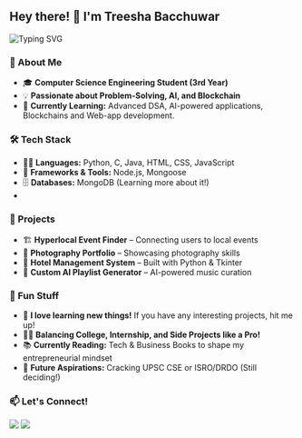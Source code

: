 ## Hey there! 👋 I'm Treesha Bacchuwar 

![Typing SVG](https://readme-typing-svg.demolab.com?font=Fira+Code&weight=500&size=22&pause=1000&color=FF5733&width=550&lines=Passionate+Coder+%7C+Aspiring+Tech+Leader;+AI+Enthusiast;Building+Innovative+Projects;Python+Lifelong+Learner)

### 🚀 About Me
- 🎓 **Computer Science Engineering Student (3rd Year)**
- 💡 **Passionate about Problem-Solving, AI, and Blockchain**
- 🌱 **Currently Learning:** Advanced DSA, AI-powered applications, Blockchains and Web-app development.

### 🛠 Tech Stack
- 👨‍💻 **Languages:** Python, C, Java, HTML, CSS, JavaScript
- 🔧 **Frameworks & Tools:** Node.js, Mongoose
- 🗄️ **Databases:** MongoDB (Learning more about it!)
- 
### 💼 Projects
- 🏗️ **Hyperlocal Event Finder** – Connecting users to local events
- 📸 **Photography Portfolio** – Showcasing photography skills
- 🏨 **Hotel Management System** – Built with Python & Tkinter
- 🎵 **Custom AI Playlist Generator** – AI-powered music curation


### 🌟 Fun Stuff
- 🧠 **I love learning new things!** If you have any interesting projects, hit me up!
- 🏋️‍♂️ **Balancing College, Internship, and Side Projects like a Pro!**
- 📚 **Currently Reading:** Tech & Business Books to shape my entrepreneurial mindset
- 🚀 **Future Aspirations:** Cracking UPSC CSE or ISRO/DRDO (Still deciding!)

### 📫 Let's Connect!
<p align="left">
  <a href="[https://www.linkedin.com/in/your-linkedin/](https://www.linkedin.com/in/treesha-bacchuwar-921194258/)" target="_blank"><img src="https://img.shields.io/badge/LinkedIn-%230077B5.svg?&style=for-the-badge&logo=linkedin&logoColor=white" /></a>
  <a href="mailto:treesha2004@gmail.com" target="_blank"><img src="https://img.shields.io/badge/Email-D14836?style=for-the-badge&logo=gmail&logoColor=white" /></a>
</p>

